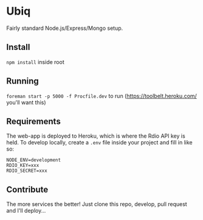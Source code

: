 # Ubiq

Fairly standard Node.js/Express/Mongo setup.

## Install

`npm install` inside root

## Running

`foreman start -p 5000 -f Procfile.dev` to run (https://toolbelt.heroku.com/ you'll want this)

## Requirements

The web-app is deployed to Heroku, which is where the Rdio API key is held. To develop locally, create a `.env` file inside your project and fill in like so:

```
NODE_ENV=development
RDIO_KEY=xxx
RDIO_SECRET=xxx
```
## Contribute

The more services the better! Just clone this repo, develop, pull request and I'll deploy...
